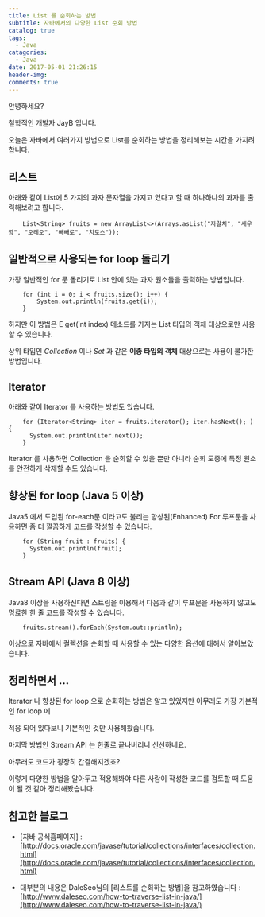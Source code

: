 ```yaml
---
title: List 를 순회하는 방법
subtitle: 자바에서의 다양한 List 순회 방법
catalog: true
tags:
  - Java
catagories:
  - Java
date: 2017-05-01 21:26:15
header-img:
comments: true
---
```



안녕하세요?

철학적인 개발자 JayB 입니다.

오늘은 자바에서 여러가지 방법으로 List를 순회하는 방법을 정리해보는 시간을 가지려 합니다.

## 리스트

아래와 같이 List에 5 가지의 과자 문자열을 가지고 있다고 할 때 하나하나의 과자를 출력해보려고 합니다.

```
	List<String> fruits = new ArrayList<>(Arrays.asList("자갈치", "새우깡", "오레오", "빼빼로", "치토스"));
```


## 일반적으로 사용되는 for loop 돌리기

가장 일반적인 for 문 돌리기로 List 안에 있는 과자 원소들을 출력하는 방법입니다.

```
	for (int i = 0; i < fruits.size(); i++) {
		System.out.println(fruits.get(i));
	}
```

하지만 이 방법은 E get(int index) 메소드를 가지는 List 타입의 객체 대상으로만 사용할 수 있습니다.

상위 타입인 *Collection* 이나 *Set* 과 같은 **이종 타입의 객체** 대상으로는 사용이 불가한 방법입니다.


## Iterator

아래와 같이 Iterator 를 사용하는 방법도 있습니다.

```
	for (Iterator<String> iter = fruits.iterator(); iter.hasNext(); ) {
	  System.out.println(iter.next());
	}
```

Iterator 를 사용하면 Collection 을 순회할 수 있을 뿐만 아니라 순회 도중에 특정 원소를 안전하게 삭제할 수도 있습니다.


## 향상된 for loop (Java 5 이상)

Java5 에서 도입된 for-each문 이라고도 불리는 향상된(Enhanced) For 루프문을 사용하면 좀 더 깔끔하게 코드를 작성할 수 있습니다.

```
	for (String fruit : fruits) {
	  System.out.println(fruit);
	}
```


## Stream API (Java 8 이상)

Java8 이상을 사용하신다면 스트림을 이용해서 다음과 같이 루프문을 사용하지 않고도 명료한 한 줄 코드를 작성할 수 있습니다.

```
	fruits.stream().forEach(System.out::println);
```

이상으로 자바에서 컬렉션을 순회할 때 사용할 수 있는 다양한 옵션에 대해서 알아보았습니다.

## 정리하면서 ...

Iterator 나 향상된 for loop 으로 순회하는 방법은 알고 있었지만 아무래도 가장 기본적인 for loop 에

적응 되어 있다보니 기본적인 것만 사용해왔습니다.

마지막 방법인 Stream API 는 한줄로 끝나버리니 신선하네요.

아무래도 코드가 굉장히 간결해지겠죠?

이렇게 다양한 방법을 알아두고 적용해봐야 다른 사람이 작성한 코드를 검토할 때 도움이 될 것 같아 정리해봤습니다.


## 참고한 블로그

* [자바 공식홈페이지] : [http://docs.oracle.com/javase/tutorial/collections/interfaces/collection.html](http://docs.oracle.com/javase/tutorial/collections/interfaces/collection.html)

* 대부분의 내용은 DaleSeo님의 [리스트를 순회하는 방법]을 참고하였습니다 : [http://www.daleseo.com/how-to-traverse-list-in-java/](http://www.daleseo.com/how-to-traverse-list-in-java/)
